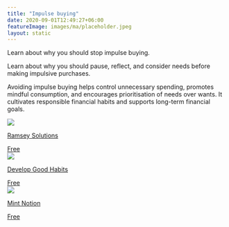 ```yaml
---
title: "Impulse buying"
date: 2020-09-01T12:49:27+06:00
featureImage: images/ma/placeholder.jpeg
layout: static
---
```


Learn about why you should stop impulse buying.

Learn about why you should pause, reflect, and consider needs before making impulsive purchases.

Avoiding impulse buying helps control unnecessary spending, promotes mindful consumption, and encourages prioritisation of needs over wants. It cultivates responsible financial habits and supports long-term financial goals.

<a class="ma-link" href="https://www.ramseysolutions.com/budgeting/stop-impulse-buys"><div class="ma-card ma-card-Wealth"><div class="ma-icon"><img src ="/images/icon-check.png"/></div><div class="ma-name"><p>Ramsey Solutions</p></div><div class="ma-paid-text"><span>Free</span></div></div></a><a class="ma-link" href="https://www.developgoodhabits.com/impulse-buying/"><div class="ma-card ma-card-Wealth"><div class="ma-icon"><img src ="/images/icon-check.png"/></div><div class="ma-name"><p>Develop Good Habits</p></div><div class="ma-paid-text"><span>Free</span></div></div></a><a class="ma-link" href="https://www.mintnotion.com/frugal-living/stop-impulse-buying/"><div class="ma-card ma-card-Wealth"><div class="ma-icon"><img src ="/images/icon-check.png"/></div><div class="ma-name"><p>Mint Notion</p></div><div class="ma-paid-text"><span>Free </span></div></div></a>  

<br/><br/>






